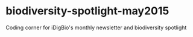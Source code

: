 # biodiversity-spotlight-may2015
Coding corner for iDigBio's monthly newsletter and biodiversity spotlight 
